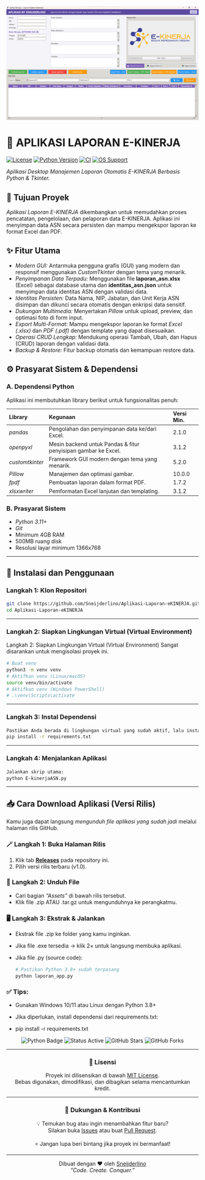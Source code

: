 <p align="center">
  <img src="/img/Walpaper.png" alt="" width="900"/>
</p>

# 🏢 APLIKASI LAPORAN E-KINERJA

[![License](https://img.shields.io/github/license/Sneijderlino/Aplikasi-Laporan-eKINERJA?style=for-the-badge&color=2ecc71)](LICENSE)
[![Python Version](https://img.shields.io/badge/Python-3.11+-3776AB.svg?style=for-the-badge&logo=python)](https://www.python.org/)
[![CI](https://github.com/Sneijderlino/Aplikasi-Laporan-eKINERJA/actions/workflows/python-app.yml/badge.svg)](https://github.com/Sneijderlino/Aplikasi-Laporan-eKINERJA/actions)
[![OS Support](https://img.shields.io/badge/OS-Windows%20%7C%20Linux%20%7C%20macOS-informational?style=for-the-badge)](https://www.python.org/)

_Aplikasi Desktop Manajemen Laporan Otomatis E-KINERJA Berbasis Python & Tkinter._

## 🎯 Tujuan Proyek

_Aplikasi Laporan E-KINERJA_ dikembangkan untuk memudahkan proses pencatatan, pengelolaan, dan pelaporan data E-KINERJA. Aplikasi ini menyimpan data ASN secara persisten dan mampu mengekspor laporan ke format Excel dan PDF.

## ✨ Fitur Utama

- _Modern GUI:_ Antarmuka pengguna grafis (GUI) yang modern dan responsif menggunakan _CustomTkinter_ dengan tema yang menarik.
- _Penyimpanan Data Terpadu:_ Menggunakan file **laporan_asn.xlsx** (Excel) sebagai database utama dan **identitas_asn.json** untuk menyimpan data identitas ASN dengan validasi data.
- _Identitas Persisten:_ Data Nama, NIP, Jabatan, dan Unit Kerja ASN disimpan dan dikunci secara otomatis dengan enkripsi data sensitif.
- _Dukungan Multimedia:_ Menyertakan _Pillow_ untuk upload, preview, dan optimasi foto di form input.
- _Export Multi-Format:_ Mampu mengekspor laporan ke format _Excel (.xlsx)_ dan _PDF (.pdf)_ dengan template yang dapat disesuaikan.
- _Operasi CRUD Lengkap:_ Mendukung operasi Tambah, Ubah, dan Hapus (CRUD) laporan dengan validasi data.
- _Backup & Restore:_ Fitur backup otomatis dan kemampuan restore data.

## ⚙ Prasyarat Sistem & Dependensi

### A. Dependensi Python

Aplikasi ini membutuhkan library berikut untuk fungsionalitas penuh:

| Library         | Kegunaan                                                       | Versi Min. |
| :-------------- | :------------------------------------------------------------- | :--------- |
| _pandas_        | Pengolahan dan penyimpanan data ke/dari Excel.                 | 2.1.0      |
| _openpyxl_      | Mesin backend untuk Pandas & fitur penyisipan gambar ke Excel. | 3.1.2      |
| _customtkinter_ | Framework GUI modern dengan tema yang menarik.                 | 5.2.0      |
| _Pillow_        | Manajemen dan optimasi gambar.                                 | 10.0.0     |
| _fpdf_          | Pembuatan laporan dalam format PDF.                            | 1.7.2      |
| _xlsxwriter_    | Pemformatan Excel lanjutan dan templating.                     | 3.1.2      |

### B. Prasyarat Sistem

- _Python 3.11+_
- _Git_
- Minimum 4GB RAM
- 500MB ruang disk
- Resolusi layar minimum 1366x768

---

## 🚀 Instalasi dan Penggunaan

### Langkah 1: Klon Repositori

```bash
git clone https://github.com/Sneijderlino/Aplikasi-Laporan-eKINERJA.git
cd Aplikasi-Laporan-eKINERJA
```

---

### Langkah 2: Siapkan Lingkungan Virtual (Virtual Environment)

Langkah 2: Siapkan Lingkungan Virtual (Virtual Environment)
Sangat disarankan untuk mengisolasi proyek ini.

```bash
# Buat venv
python3 -m venv venv
# Aktifkan venv (Linux/macOS)
source venv/bin/activate
# Aktifkan venv (Windows PowerShell)
# .\venv\Scripts\activate
```

---

### Langkah 3: Instal Dependensi

```bash
Pastikan Anda berada di lingkungan virtual yang sudah aktif, lalu instal semua library:
pip install -r requirements.txt
```

---

### Langkah 4: Menjalankan Aplikasi

```bash
Jalankan skrip utama:
python E-kinerjaASN.py
```

---

## 📥 Cara Download Aplikasi (Versi Rilis)

Kamu juga dapat langsung _mengunduh file aplikasi yang sudah jadi_ melalui halaman rilis GitHub.

### 🪄 Langkah 1: Buka Halaman Rilis

1. Klik tab **[Releases](https://github.com/Sneijderlino/Aplikasi-Laporan-eKINERJA/releases)** pada repository ini.
2. Pilih versi rilis terbaru (v1.0).

### 💾 Langkah 2: Unduh File

- Cari bagian _“Assets”_ di bawah rilis tersebut.
- Klik file .zip ATAU .tar.gz untuk mengunduhnya ke perangkatmu.

### 🖥 Langkah 3: Ekstrak & Jalankan

- Ekstrak file .zip ke folder yang kamu inginkan.
- Jika file .exe tersedia → klik 2× untuk langsung membuka aplikasi.
- Jika file .py (source code):

  ```bash
  # Pastikan Python 3.8+ sudah terpasang
  python laporan_app.py

  ```

### ✅ Tips:

- Gunakan Windows 10/11 atau Linux dengan Python 3.8+

- Jika diperlukan, install dependensi dari requirements.txt:
- pip install -r requirements.txt

<p align="center">
  <img src="https://img.shields.io/badge/Made%20with-Python-blue?style=for-the-badge&logo=python" alt="Python Badge"/>
  <img src="https://img.shields.io/badge/Status-Active-success?style=for-the-badge" alt="Status Active"/>
  <img src="https://img.shields.io/github/stars/Sneijderlino/youtube-downloader-pro?style=for-the-badge" alt="GitHub Stars"/>
  <img src="https://img.shields.io/github/forks/Sneijderlino/youtube-downloader-pro?style=for-the-badge" alt="GitHub Forks"/>
</p>

---

<h3 align="center">📜 Lisensi</h3>

<p align="center">
  Proyek ini dilisensikan di bawah <a href="LICENSE">MIT License</a>.<br>
  Bebas digunakan, dimodifikasi, dan dibagikan selama mencantumkan kredit.
</p>

---

<h3 align="center">💬 Dukungan & Kontribusi</h3>

<p align="center">
  💡 Temukan bug atau ingin menambahkan fitur baru?<br>
  Silakan buka <a href="https://github.com/Sneijderlino/Aplikasi-Laporan-eKINERJA/issues">Issues</a> atau buat <a href="https://github.com/Sneijderlino/Aplikasi-Laporan-eKINERJA/pulls">Pull Request</a>.<br><br>
  ⭐ Jangan lupa beri bintang jika proyek ini bermanfaat!
</p>

---

<p align="center">
  Dibuat dengan ❤ oleh <a href="https://www.tiktok.com/@sneijderlino_official?is_from_webapp=1&sender_device=pc">Sneijderlino</a><br>
  <em>“Code. Create. Conquer.”</em>
</p>
